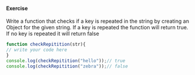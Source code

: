 #### Exercise

Write a function that checks if a key is repeated in the string by creating an Object for the given string. If a key is repeated 
the function will return true. If no key is repeated it will return false

```js
function checkRepitition(str){
// write your code here
}
console.log(checkRepitition("hello"));// true
console.log(checkRepitition("zebra"));// false
```

